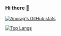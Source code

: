 ### Hi there 👋


[![Anurag's GitHub stats](https://github-readme-stats.vercel.app/api?username=gauti1311&count_private=true&show_icons=true)](https://github.com/anuraghazra/github-readme-stats)

[![Top Langs](https://github-readme-stats.vercel.app/api/top-langs/?username=gauti1311&count_private=true&show_icons=true)](https://github.com/anuraghazra/github-readme-stats)

